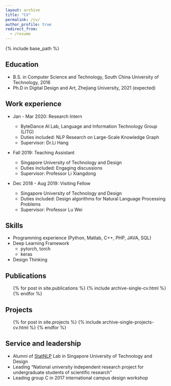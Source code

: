 ```yaml
---
layout: archive
title: "CV"
permalink: /cv/
author_profile: true
redirect_from:
  - /resume
---
```


{% include base_path %}

## Education
* B.S. in Computer Science and Technology, South China University of Technology, 2016
* Ph.D in Digital Design and Art, Zhejiang University, 2021 (expected)

## Work experience
* Jan - Mar 2020: Research Intern
  * ByteDance AI Lab, Language and Information Technology Group (LITG)
  * Duties included: NLP Research on Large-Scale Knowledge Graph
  * Supervisor: Dr.Li Hang

* Fall 2019: Teaching Assistant
  * Singapore University of Technology and Design
  * Duties included: Engaging discussions
  * Supervisor: Professor Li Xiangdong
  
* Dec 2018 - Aug 2019: Visiting Fellow
  * Singapore University of Technology and Design
  * Duties included: Design algorithms for Natural Language Processing Problems
  * Supervisor: Professor Lu Wei

## Skills
* Programming experience (Python, Matlab, C++, PHP, JAVA, SQL)
* Deep Learning Framework
  * pytorch, torch
  * keras
* Design Thinking

## Publications
  <ul>{% for post in site.publications %}
    {% include archive-single-cv.html %}
  {% endfor %}</ul>
  
## Projects
  <ul>{% for post in site.projects %}
    {% include archive-single-projects-cv.html %}
  {% endfor %}</ul>
  
  
## Service and leadership
* Alumni of [StatNLP](http://www.statnlp.org/) Lab in Singapore University of Technology and Design
* Leading “National university independent research project for undergraduate students of scientific research"
* Leading group C in 2017 international campus design workshop

